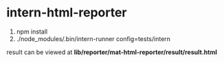 # intern-html-reporter

1. npm install
2. ./node_modules/.bin/intern-runner config=tests/intern

result can be viewed at **lib/reporter/mat-html-reporter/result/result.html**